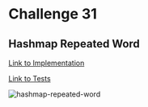 # Challenge 31

## Hashmap Repeated Word

[Link to Implementation](/implementations/hash-table/index.js)

[Link to Tests](../__tests__/hashTable.test.js)

![hashmap-repeated-word]()
